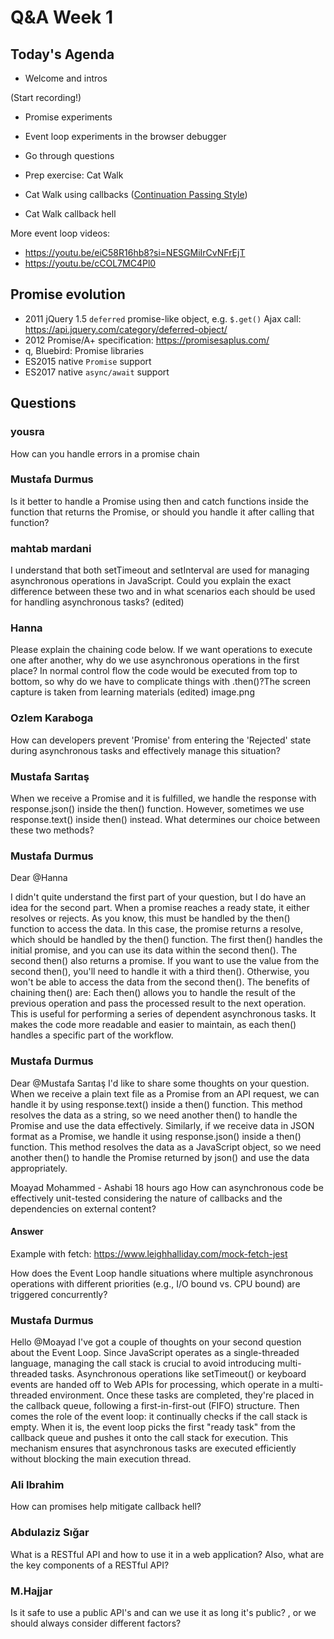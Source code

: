 <!-- cSpell:disable -->

# Q&A Week 1

## Today's Agenda

- Welcome and intros

(Start recording!)

- Promise experiments

- Event loop experiments in the browser debugger

- Go through questions

- Prep exercise: Cat Walk

- Cat Walk using callbacks ([Continuation Passing Style](https://bessiambre.medium.com/continuation-passing-style-patterns-for-javascript-5528449d3070))

- Cat Walk callback hell

More event loop videos:

- <https://youtu.be/eiC58R16hb8?si=NESGMiIrCvNFrEjT>
- <https://youtu.be/cCOL7MC4Pl0>

## Promise evolution

- 2011 jQuery 1.5 `deferred` promise-like object, e.g. `$.get()` Ajax call: <https://api.jquery.com/category/deferred-object/>
- 2012 Promise/A+ specification: <https://promisesaplus.com/>
- q, Bluebird: Promise libraries
- ES2015 native `Promise` support
- ES2017 native `async/await` support

## Questions

### yousra

How can you handle errors in a promise chain

### Mustafa Durmus

Is it better to handle a Promise using then and catch functions inside the function that returns the Promise, or should you handle it after calling that function?

### mahtab mardani

I understand that both setTimeout and setInterval are used for managing asynchronous operations in JavaScript. Could you explain the exact difference between these two and in what scenarios each should be used for handling asynchronous tasks? (edited)

### Hanna

Please explain the chaining code below. If we want operations to execute one after another, why do we use asynchronous operations in the first place? In normal control flow the code would be executed from top to bottom, so why do we have to complicate things with .then()?The screen capture is taken from learning materials (edited)
image.png

### Ozlem Karaboga

How can developers prevent 'Promise' from entering the 'Rejected' state during asynchronous tasks and effectively manage this situation?

### Mustafa Sarıtaş

When we receive a Promise and it is fulfilled, we handle the response with response.json() inside the then() function. However, sometimes we use response.text() inside then() instead. What determines our choice between these two methods?

### Mustafa Durmus

Dear
@Hanna

I didn't quite understand the first part of your question, but I do have an idea for the second part. When a promise reaches a ready state, it either resolves or rejects. As you know, this must be handled by the then() function to access the data. In this case, the promise returns a resolve, which should be handled by the then() function.
The first then() handles the initial promise, and you can use its data within the second then(). The second then() also returns a promise. If you want to use the value from the second then(), you'll need to handle it with a third then(). Otherwise, you won't be able to access the data from the second then().
The benefits of chaining then() are:
Each then() allows you to handle the result of the previous operation and pass the processed result to the next operation. This is useful for performing a series of dependent asynchronous tasks.
It makes the code more readable and easier to maintain, as each then() handles a specific part of the workflow.

### Mustafa Durmus

Dear
@Mustafa Sarıtaş
I'd like to share some thoughts on your question. When we receive a plain text file as a Promise<Response> from an API request, we can handle it by using response.text() inside a then() function. This method resolves the data as a string, so we need another then() to handle the Promise<String> and use the data effectively.
Similarly, if we receive data in JSON format as a Promise<Response>, we handle it using response.json() inside a then() function. This method resolves the data as a JavaScript object, so we need another then() to handle the Promise<any> returned by json() and use the data appropriately.

Moayad Mohammed - Ashabi
18 hours ago
How can asynchronous code be effectively unit-tested considering the nature of callbacks and the dependencies on external content?

#### Answer

Example with fetch: <https://www.leighhalliday.com/mock-fetch-jest>

How does the Event Loop handle situations where multiple asynchronous operations with different priorities (e.g., I/O bound vs. CPU bound) are triggered concurrently?

### Mustafa Durmus

Hello
@Moayad
I've got a couple of thoughts on your second question about the Event Loop. Since JavaScript operates as a single-threaded language, managing the call stack is crucial to avoid introducing multi-threaded tasks. Asynchronous operations like setTimeout() or keyboard events are handed off to Web APIs for processing, which operate in a multi-threaded environment. Once these tasks are completed, they're placed in the callback queue, following a first-in-first-out (FIFO) structure.
Then comes the role of the event loop: it continually checks if the call stack is empty. When it is, the event loop picks the first "ready task" from the callback queue and pushes it onto the call stack for execution.
This mechanism ensures that asynchronous tasks are executed efficiently without blocking the main execution thread.

### Ali Ibrahim

How can promises help mitigate callback hell?

### Abdulaziz Sığar

What is a RESTful API and how to use it in a web application? Also, what are the key components of a RESTful API?

### M.​Hajjar

Is it safe to use a public API's and can we use it as long it's public? , or we should always consider different factors?
